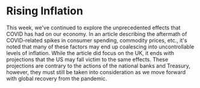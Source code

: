 # Rising Inflation

This week, we've continued to explore the unprecedented effects that COVID has had on our economy. In an article describing the aftermath of COVID-related spikes in consumer spending, commodity prices, etc., it's noted that many of these factors may end up coalescing into uncontrollable levels of inflation. While the article did focus on the UK, it ends with projections that the US may fall victim to the same effects. These projections are contrary to the actions of the national banks and Treasury, however, they must still be taken into consideration as we move forward with global recovery from the pandemic.